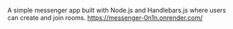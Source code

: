 A simple messenger app built with Node.js and Handlebars.js where users can create and join rooms.
https://messenger-0n1n.onrender.com/

